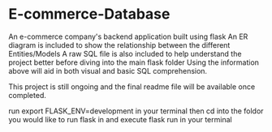 # E-commerce-Database
An e-commerce company's backend application built using flask
An ER diagram is included to show the relationship between the different Entities/Models
A raw SQL file is also included to help understand the project better before diving into the main flask folder
Using the information above will aid in both visual and basic SQL comprehension.

This project is still ongoing and the final readme file will be available once completed.

run export FLASK_ENV=development in your terminal then cd into the foldor you would like to run flask in and execute flask run in your terminal
